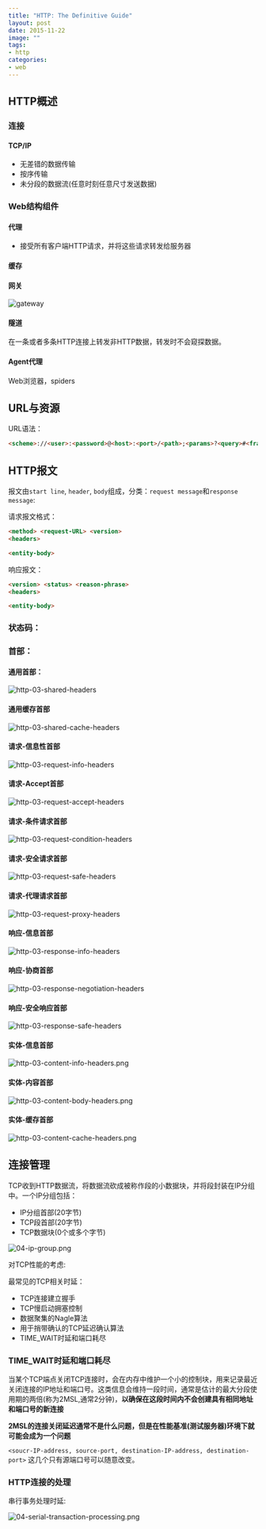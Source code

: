 ```yaml
---
title: "HTTP: The Definitive Guide"
layout: post
date: 2015-11-22
image: ""
tags:
- http
categories:
- web
---
```


## HTTP概述

### 连接

#### TCP/IP

- 无差错的数据传输
- 按序传输
- 未分段的数据流(任意时刻任意尺寸发送数据)

### Web结构组件

#### 代理

- 接受所有客户端HTTP请求，并将这些请求转发给服务器

#### 缓存

#### 网关

![gateway](/assets/image/http-guide/http-ch01-1.png)

#### 隧道

在一条或者多条HTTP连接上转发非HTTP数据，转发时不会窥探数据。

#### Agent代理

Web浏览器，spiders

## URL与资源

URL语法：

```html
<scheme>://<user>:<password>@<host>:<port>/<path>;<params>?<query>#<frag>
```

## HTTP报文

报文由`start line`, `header`, `body`组成，分类：`request message`和`response message`:

请求报文格式：

```html
<method> <request-URL> <version>
<headers>

<entity-body>
```

响应报文：

```html
<version> <status> <reason-phrase>
<headers>

<entity-body>
```

### 状态码：

### 首部：

#### 通用首部：

![http-03-shared-headers](/assets/image/http-guide/http-03-shared-headers.png)

#### 通用缓存首部

![http-03-shared-cache-headers](/assets/image/http-guide/http-03-shared-cache-headers.png)

#### 请求-信息性首部

![http-03-request-info-headers](/assets/image/http-guide/http-03-request-info-headers.png)

#### 请求-Accept首部

![http-03-request-accept-headers](/assets/image/http-guide/http-03-request-accept-headers.png)

#### 请求-条件请求首部

![http-03-request-condition-headers](/assets/image/http-guide/http-03-request-condition-headers.png)

#### 请求-安全请求首部

![http-03-request-safe-headers](/assets/image/http-guide/http-03-request-safe-headers.png)

#### 请求-代理请求首部

![http-03-request-proxy-headers](/assets/image/http-guide/http-03-request-proxy-headers.png)

#### 响应-信息首部

![http-03-response-info-headers](/assets/image/http-guide/http-03-response-info-headers.png)

#### 响应-协商首部

![http-03-response-negotiation-headers](/assets/image/http-guide/http-03-response-negotiation-headers.png)

#### 响应-安全响应首部

![http-03-response-safe-headers](/assets/image/http-guide/http-03-response-safe-headers.png)

#### 实体-信息首部

![http-03-content-info-headers.png](/assets/image/http-guide/http-03-content-info-headers.png)

#### 实体-内容首部

![http-03-content-body-headers.png](/assets/image/http-guide/http-03-content-body-headers.png)

#### 实体-缓存首部

![http-03-content-cache-headers.png](/assets/image/http-guide/http-03-content-cache-headers.png)

## 连接管理

TCP收到HTTP数据流，将数据流砍成被称作段的小数据块，并将段封装在IP分组中。一个IP分组包括：

- IP分组首部(20字节)
- TCP段首部(20字节)
- TCP数据块(0个或多个字节)

![04-ip-group.png](/assets/image/http-guide/04-ip-group.png)

对TCP性能的考虑:

最常见的TCP相关时延：

- TCP连接建立握手
- TCP慢启动拥塞控制
- 数据聚集的Nagle算法
- 用于捎带确认的TCP延迟确认算法
- TIME_WAIT时延和端口耗尽

### TIME_WAIT时延和端口耗尽

当某个TCP端点关闭TCP连接时，会在内存中维护一个小的控制块，用来记录最近关闭连接的IP地址和端口号。这类信息会维持一段时间，通常是估计的最大分段使用期的两倍(称为2MSL,通常2分钟)，**以确保在这段时间内不会创建具有相同地址和端口号的新连接**

**2MSL的连接关闭延迟通常不是什么问题，但是在性能基准(测试服务器)环境下就可能会成为一个问题**

`<soucr-IP-address, source-port, destination-IP-address, destination-port>` 这几个只有源端口号可以随意改变。

### HTTP连接的处理

串行事务处理时延:

![04-serial-transaction-processing.png](/assets/image/http-guide/04-serial-transaction-processing.png)

